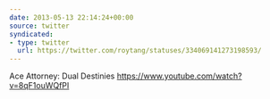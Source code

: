 ```yaml
---
date: 2013-05-13 22:14:24+00:00
source: twitter
syndicated:
- type: twitter
  url: https://twitter.com/roytang/statuses/334069141273198593/
---
```


Ace Attorney: Dual Destinies https://www.youtube.com/watch?v=8qF1ouWQfPI